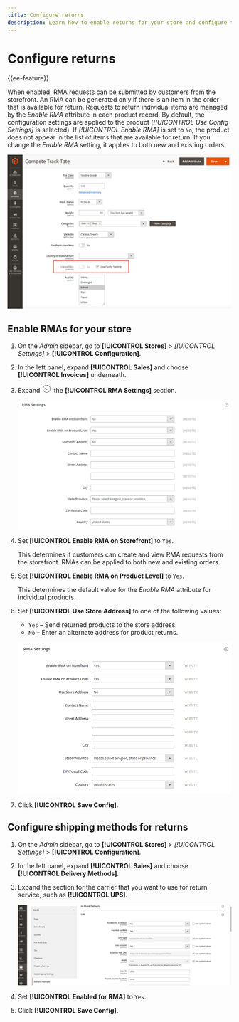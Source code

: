 ```yaml
---
title: Configure returns
description: Learn how to enable returns for your store and configure the supported shipping methods.
---
```

# Configure returns

{{ee-feature}}

When enabled, RMA requests can be submitted by customers from the storefront. An RMA can be generated only if there is an item in the order that is available for return. Requests to return individual items are managed by the _Enable RMA_ attribute in each product record. By default, the configuration settings are applied to the product (_[!UICONTROL Use Config Settings]_ is selected). If _[!UICONTROL Enable RMA]_ is set to `No`, the product does not appear in the list of items that are available for return. If you change the _Enable RMA_ setting, it applies to both new and existing orders.

![Enable RMA for a product](./assets/product-advanced-autosettings-enable-rma.png)<!-- zoom -->

## Enable RMAs for your store

1. On the _Admin_ sidebar, go to **[!UICONTROL Stores]** > _[!UICONTROL Settings]_ > **[!UICONTROL Configuration]**.

1. In the left panel, expand **[!UICONTROL Sales]** and choose **[!UICONTROL Invoices]** underneath.

1. Expand ![Expansion selector](../assets/icon-display-expand.png) the **[!UICONTROL RMA Settings]** section.

   ![RMA Settings](../configuration-reference/sales/assets/sales-rma-settings.png)<!-- zoom -->

1. Set **[!UICONTROL Enable RMA on Storefront]** to `Yes`.

   This determines if customers can create and view RMA requests from the storefront. RMAs can be applied to both new and existing orders.

1. Set **[!UICONTROL Enable RMA on Product Level]** to `Yes`.

   This determines the default value for the _Enable RMA_ attribute for individual products.

1. Set **[!UICONTROL Use Store Address]** to one of the following values:

   - `Yes` – Send returned products to the store address.
   - `No` – Enter an alternate address for product returns.

   ![RMA Settings with alternate address](./assets/rma-address-info.png)<!-- zoom -->

1. Click **[!UICONTROL Save Config]**.

## Configure shipping methods for returns

1. On the _Admin_ sidebar, go to **[!UICONTROL Stores]** > _[!UICONTROL Settings]_ > **[!UICONTROL Configuration]**.

1. In the left panel, expand **[!UICONTROL Sales]** and choose **[!UICONTROL Delivery Methods]**.

1. Expand the section for the carrier that you want to use for return service, such as **[!UICONTROL UPS]**.

   ![Enable RMA service for carrier](./assets/rma-delivery-method.png)<!-- zoom -->

1. Set **[!UICONTROL Enabled for RMA]** to `Yes`.

1. Click **[!UICONTROL Save Config]**.
